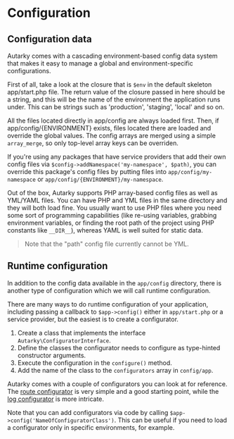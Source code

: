 # Configuration

## Configuration data

Autarky comes with a cascading environment-based config data system that makes it easy to manage a global and environment-specific configurations.

First of all, take a look at the closure that is `$env` in the default skeleton app/start.php file. The return value of the closure passed in here should be a string, and this will be the name of the environment the application runs under. This can be strings such as 'production', 'staging', 'local' and so on.

All the files located directly in app/config are always loaded first. Then, if app/config/{ENVIRONMENT} exists, files located there are loaded and override the global values. The config arrays are merged using a simple `array_merge`, so only top-level array keys can be overriden.

If you're using any packages that have service providers that add their own config files via `$config->addNamespace('my-namespace', $path)`, you can override this package's config files by putting files into `app/config/my-namespace` or `app/config/{ENVIRONMENT}/my-namespace`.

Out of the box, Autarky supports PHP array-based config files as well as YML/YAML files. You can have PHP and YML files in the same directory and they will both load fine. You usually want to use PHP files where you need some sort of programming capabilities (like re-using variables, grabbing environment variables, or finding the root path of the project using PHP constants like `__DIR__`), whereas YAML is well suited for static data.

> Note that the "path" config file currently cannot be YML.

## Runtime configuration

In addition to the config data available in the `app/config` directory, there is another type of configuration which we will call runtime configuration.

There are many ways to do runtime configuration of your application, including passing a callback to `$app->config()` either in `app/start.php` or a service provider, but the easiest is to create a configurator.

1. Create a class that implements the interface `Autarky\ConfiguratorInterface`.
2. Define the classes the configurator needs to configure as type-hinted constructor arguments.
3. Execute the configuration in the `configure()` method.
4. Add the name of the class to the `configurators` array in `config/app`.

Autarky comes with a couple of configurators you can look at for reference. The [route configurator](https://github.com/autarky/framework/blob/ce4f88b3454f5375b23909d11d24574a41b49ab7/classes/Routing/DefaultRouteConfigurator.php) is very simple and a good starting point, while the [log configurator](https://github.com/autarky/framework/blob/ce4f88b3454f5375b23909d11d24574a41b49ab7/classes/Logging/DefaultLogConfigurator.php) is more intricate.

Note that you can add configurators via code by calling `$app->config('NameOfConfiguratorClass')`. This can be useful if you need to load a configurator only in specific environments, for example.
